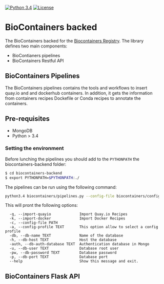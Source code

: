 [![Python 3.4](https://img.shields.io/badge/python-3.4-green.svg)](https://www.python.org/downloads/release/python-340/)  [![License](https://img.shields.io/badge/License-Apache%202.0-blue.svg)](https://opensource.org/licenses/Apache-2.0)

BioContainers backed
=====================================================

The BioContainers backed for the [Biocontainers Registry](http://biocontainers.pro/registry). The library defines two main components:

- BioContianers pipelines
- BioContainers Restful API


BioContainers Pipelines
----------------------------

The BioContainers pipelines contains the tools and workflows to insert quay.io and and dockerhub containers. In addition,
it gets the information from containers recipes Dockefile or Conda recipes to annotate the containers.

## Pre-requisites


- MongoDB
- Python > 3.4

### Setting the environment

Before lunching the pipelines you should add to the ```PYTHONPATH``` the biocontainers-backend folder:

```bash
$ cd biocontainers-backend
$ export PYTHONPATH=$PYTHONPATH:./
```



The pipelines can be run using the following command:

```bash
python3.4 biocontainers/pipelines.py --config-file biocontainers/configuration.ini
```

This will pront the following options:

```
  -q, --import-quayio             Import Quay.io Recipes
  -k, --import-docker             Import Docker Recipes
  -c, --config-file PATH
  -a, --config-profile TEXT       This option allow to select a config profile
  -db, --db-name TEXT             Name of the database
  -h, --db-host TEXT              Host the database
  -auth, --db-auth-database TEXT  Authentication database in Mongo
  -u, --db-user TEXT              Database root user
  -pw, --db-password TEXT         Database password
  -p, --db-port TEXT              Database port
  --help                          Show this message and exit.
```


BioContainers Flask API
--------------------------


